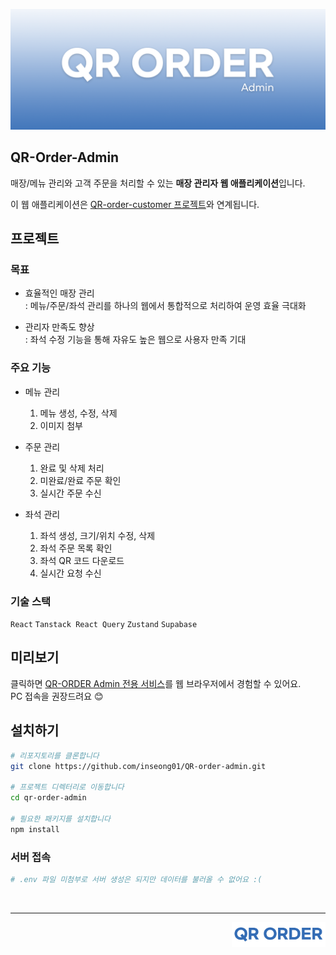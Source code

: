 ![qr-order-admin-img](./docs/src/img/qr-order-admin.png)

## QR-Order-Admin
매장/메뉴 관리와 고객 주문을 처리할 수 있는 **매장 관리자 웹 애플리케이션**입니다.

이 웹 애플리케이션은 [QR-order-customer 프로젝트](https://github.com/inseong01/QR-order-customer)와 연계됩니다.

## 프로젝트
### 목표
- 효율적인 매장 관리  
  : 메뉴/주문/좌석 관리를 하나의 웹에서 통합적으로 처리하여 운영 효율 극대화

- 관리자 만족도 향상    
  : 좌석 수정 기능을 통해 자유도 높은 웹으로 사용자 만족 기대

### 주요 기능 
- 메뉴 관리
  1. 메뉴 생성, 수정, 삭제
  2. 이미지 첨부

- 주문 관리
  1. 완료 및 삭제 처리
  2. 미완료/완료 주문 확인
  3. 실시간 주문 수신

- 좌석 관리
  1. 좌석 생성, 크기/위치 수정, 삭제
  2. 좌석 주문 목록 확인
  3. 좌석 QR 코드 다운로드
  4. 실시간 요청 수신

### 기술 스택
`React` `Tanstack React Query` `Zustand` `Supabase`

## 미리보기

클릭하면 [QR-ORDER Admin 전용 서비스](https://qr-code-admin-inseong01-inseongs-projects-ab5eeeed.vercel.app/)를 웹 브라우저에서 경험할 수 있어요.   
PC 접속을 권장드려요 😊

## 설치하기
```bash
# 리포지토리를 클론합니다
git clone https://github.com/inseong01/QR-order-admin.git

# 프로젝트 디렉터리로 이동합니다
cd qr-order-admin

# 필요한 패키지를 설치합니다
npm install
```

### 서버 접속
```bash
# .env 파일 미첨부로 서버 생성은 되지만 데이터를 불러올 수 없어요 :(
```

<br />

---

<img src="./docs/src/img/qr-order-logo.png" width="150px" align="right" />
